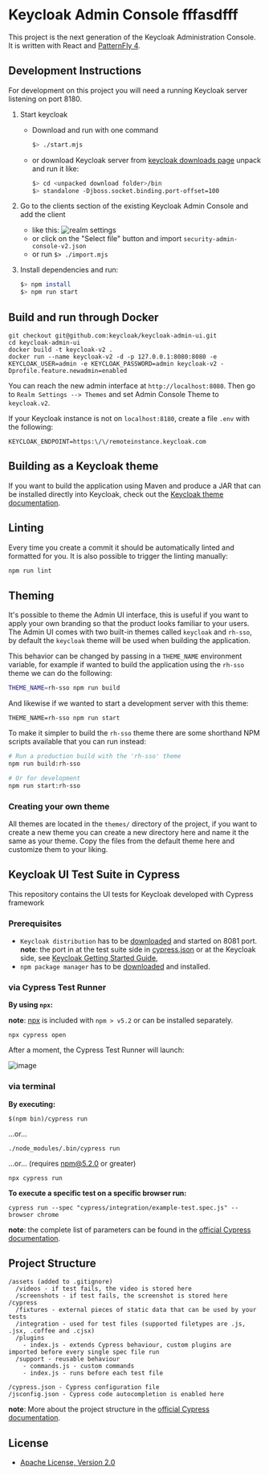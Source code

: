 # Keycloak Admin Console fffasdfff
This project is the next generation of the Keycloak Administration Console.  It is written with React and [PatternFly 4][1].

## Development Instructions

For development on this project you will need a running Keycloak server listening on port 8180.

1. Start keycloak
    * Download and run with one command
        ```bash
        $> ./start.mjs
        ```
    * or download Keycloak server from [keycloak downloads page][2] unpack and run it like:
        ```bash
        $> cd <unpacked download folder>/bin
        $> standalone -Djboss.socket.binding.port-offset=100
        ```
1. Go to the clients section of the existing Keycloak Admin Console and add the client
    * like this:
    ![realm settings](./realm-settings.png "Realm Settings")
    * or click on the "Select file" button and import `security-admin-console-v2.json`
    * or run `$> ./import.mjs`

1. Install dependencies and run:
    ```bash
    $> npm install
    $> npm run start
    ```

## Build and run through Docker
    git checkout git@github.com:keycloak/keycloak-admin-ui.git
    cd keycloak-admin-ui
    docker build -t keycloak-v2 .
    docker run --name keycloak-v2 -d -p 127.0.0.1:8080:8080 -e KEYCLOAK_USER=admin -e KEYCLOAK_PASSWORD=admin keycloak-v2 -Dprofile.feature.newadmin=enabled

You can reach the new admin interface at `http://localhost:8080`. Then go to `Realm Settings --> Themes` and set Admin Console Theme to `keycloak.v2`.

If your Keycloak instance is not on `localhost:8180`, create a file `.env` with the following:

    KEYCLOAK_ENDPOINT=https:\/\/remoteinstance.keycloak.com

## Building as a Keycloak theme

If you want to build the application using Maven and produce a JAR that can be installed directly into Keycloak, check out the [Keycloak theme documentation](./keycloak-theme/README.md).

## Linting

Every time you create a commit it should be automatically linted and formatted for you. It is also possible to trigger the linting manually:

```bash
npm run lint
```

## Theming

It's possible to theme the Admin UI interface, this is useful if you want to apply your own branding so that the product looks familiar to your users. The Admin UI comes with two built-in themes called `keycloak` and `rh-sso`, by default the `keycloak` theme will be used when building the application.

This behavior can be changed by passing in a `THEME_NAME` environment variable, for example if wanted to build the application using the `rh-sso` theme we can do the following:

```bash
THEME_NAME=rh-sso npm run build
```

And likewise if we wanted to start a development server with this theme:

```
THEME_NAME=rh-sso npm run start
```

To make it simpler to build the `rh-sso` theme there are some shorthand NPM scripts available that you can run instead:

```bash
# Run a production build with the 'rh-sso' theme
npm run build:rh-sso

# Or for development
npm run start:rh-sso 
```

### Creating your own theme

All themes are located in the `themes/` directory of the project, if you want to create a new theme you can create a new directory here and name it the same as your theme. Copy the files from the default theme here and customize them to your liking.

## Keycloak UI Test Suite in Cypress

This repository contains the UI tests for Keycloak developed with Cypress framework
### Prerequisites
* `Keycloak distribution` has to be [downloaded](https://www.keycloak.org/downloads) and started on 8081 port.  
**note**: the port in at the test suite side in [cypress.json](cypress.json) or at the Keycloak side, see [Keycloak Getting Started Guide](https://www.keycloak.org/docs/latest/getting_started/#starting-the-keycloak-server),
* `npm package manager` has to be [downloaded](https://nodejs.org/en/download/) and installed.

### via Cypress Test Runner

**By using `npx`:**

**note**: [npx](https://www.npmjs.com/package/npx) is included with `npm > v5.2` or can be installed separately.

```shell
npx cypress open
```

After a moment, the Cypress Test Runner will launch:

 ![image](https://drive.google.com/uc?export=view&id=1i4_VABpM29VwrrAcvEY31w7EuymifcwV)

### via terminal

**By executing:**

```shell
$(npm bin)/cypress run
```

...or...

```shell
./node_modules/.bin/cypress run
```

...or... (requires npm@5.2.0 or greater)

```shell
npx cypress run
```
**To execute a specific test on a specific browser run:**

```shell
cypress run --spec "cypress/integration/example-test.spec.js" --browser chrome
```
**note**: the complete list of parameters can be found in the [official Cypress documentation](https://docs.cypress.io/guides/guides/command-line.html#Commands).

## Project Structure

```text
/assets (added to .gitignore)
  /videos - if test fails, the video is stored here
  /screenshots - if test fails, the screenshot is stored here
/cypress
  /fixtures - external pieces of static data that can be used by your tests
  /integration - used for test files (supported filetypes are .js, .jsx, .coffee and .cjsx)
  /plugins
    - index.js - extends Cypress behaviour, custom plugins are imported before every single spec file run
  /support - reusable behaviour
    - commands.js - custom commands
    - index.js - runs before each test file

/cypress.json - Cypress configuration file
/jsconfig.json - Cypress code autocompletion is enabled here
```
**note**: More about the project structure in the [official Cypress documentation](https://docs.cypress.io/guides/core-concepts/writing-and-organizing-tests.html#Folder-Structure).
## License

* [Apache License, Version 2.0](https://www.apache.org/licenses/LICENSE-2.0)


[1]: https://www.patternfly.org/v4/
[2]: https://www.keycloak.org/downloads